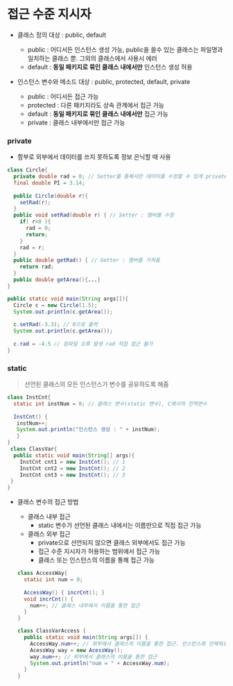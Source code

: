 # 접근 수준 지시자
 - 클래스 정의 대상 : public, default
    - public : 어디서든 인스턴스 생성 가능,  public을 쓸수 있는 클래스는 파일명과 일치하는 클래스 뿐. 그외의 클래스에서 사용시 에러
    - default : **동일 패키지로 묶인 클래스 내에서만** 인스턴스 생성 허용
    
    
 - 인스턴스 변수와 메소드 대상 : public, protected, default, private
    - public : 어디서든 접근 가능
    - protected : 다른 패키지라도 상속 관계에서 접근 가능
    - default : **동일 패키지로 묶인 클래스 내에서만** 접근 가능
    - private : 클래스 내부에서만 접근 가능
    
### private
 - 함부로 외부에서 데이터를 쓰지 못하도록 정보 은닉할 때 사용

```java
class Circle{
  private double rad = 0; // Setter를 통해서만 데이터를 수정할 수 있게 private으로
  final double PI = 3.14;
  
  public Circle(double r){
    setRad(r);
  }
  public void setRad(double r) { // Setter : 멤버를 수정
    if( r<0 ){
      rad = 0;
      return;
    }
    rad = r;
  }
  public double getRad() { // Getter : 멤버를 가져옴
    return rad;
  }
  public double getArea(){...}
} 

public static void main(String args[]){
  Circle c = new Circle(1.5);
  System.out.println(c.getArea());
  
  c.setRad(-3.3); // 0으로 출력
  System.out.println(c.getArea());
  
  c.rad = -4.5 // 컴파일 오류 발생 rad 직접 접근 불가
}  
  ```
  
  ### static
   > 선언된 클래스의 모든 인스턴스가 변수를 공유하도록 해줌
   
   ```java
   class InstCnt{ 
     static int instNum = 0; // 클래스 변수(static 변수), C에서의 전역변수
    
     InstCnt() {
      instNum++;
      System.out.println("인스턴스 생성 : " + instNum);
      }
   }
    class ClassVar{
     public static void main(String[] args){
       InstCnt cnt1 = new InstCnt(); // 1
       InstCnt cnt2 = new InstCnt(); // 2
       InstCnt cnt3 = new InstCnt(); // 3
    }
   } 
  ``` 
   - 클래스 변수의 접근 방법
     - 클래스 내부 접근
       - static 변수가 선언된 클래스 내에서는 이름만으로 직접 접근 가능
     - 클래스 외부 접근
       - private으로 선언되지 않으면 클래스 외부에서도 접근 가능
       - 접근 수준 지시자가 허용하는 범위에서 접근 가능
       - 클래스 또는 인스턴스의 이름을 통해 접근 가능
     
     ```java
     class AccessWay{
       static int num = 0;
       
       AccessWay() { incrCnt(); }
       void incrCnt() {
         num++; // 클래스 내부에서 이름을 통한 접근
       }
     }
     
     class ClassVarAccess {
       public static void main(String args[]) {
         AccessWay.num++; // 외부에서 클래스의 이름을 통한 접근. 인스턴스화 안해줘도 사용가능
         AcessWay way = new AcessWay();
         way.num++; // 외부에서 클래스의 이름을 통한 접근 
         System.out.println("num = " + AccessWay.num);
       }  
     }  
       
     
   
